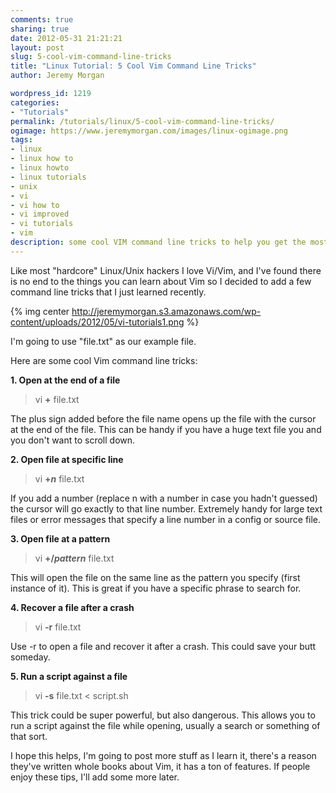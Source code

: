 ```yaml
---
comments: true
sharing: true
date: 2012-05-31 21:21:21
layout: post
slug: 5-cool-vim-command-line-tricks
title: "Linux Tutorial: 5 Cool Vim Command Line Tricks"
author: Jeremy Morgan

wordpress_id: 1219
categories:
- "Tutorials"
permalink: /tutorials/linux/5-cool-vim-command-line-tricks/
ogimage: https://www.jeremymorgan.com/images/linux-ogimage.png
tags:
- linux
- linux how to
- linux howto
- linux tutorials
- unix
- vi
- vi how to
- vi improved
- vi tutorials
- vim
description: some cool VIM command line tricks to help you get the most of this powerful editor. 
---
```


Like most "hardcore" Linux/Unix hackers I love Vi/Vim, and I've found there is no end to the things you can learn about Vim so I decided to add a few command line tricks that I just learned recently.

{% img center http://jeremymorgan.s3.amazonaws.com/wp-content/uploads/2012/05/vi-tutorials1.png %}

I'm going to use "file.txt" as our example file.

Here are some cool Vim command line tricks:

**1. Open at the end of a file**


> vi **+** file.txt


The plus sign added before the file name opens up the file with the cursor at the end of the file. This can be handy if you have a huge text file you and you don't want to scroll down.

**2. Open file at specific line**


> vi **+_n_** file.txt


If you add a number (replace n with a number in case you hadn't guessed) the cursor will go exactly to that line number. Extremely handy for large text files or error messages that specify a line number in a config or source file.

**3. Open file at a pattern**


> vi **+/_pattern_** file.txt


This will open the file on the same line as the pattern you specify (first instance of it). This is great if you have a specific phrase to search for.

**4. Recover a file after a crash**


> vi **-r** file.txt


Use -r to open a file and recover it after a crash. This could save your butt someday.

**5. Run a script against a file**


> vi **-s** file.txt < script.sh


This trick could be super powerful, but also dangerous. This allows you to run a script against the file while opening, usually a search or something of that sort.

I hope this helps, I'm going to post more stuff as I learn it, there's a reason they've written whole books about Vim, it has a ton of features. If people enjoy these tips, I'll add some more later.
